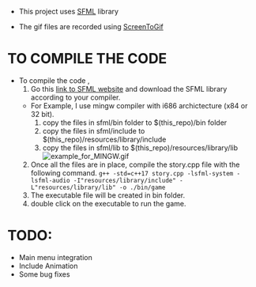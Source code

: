 * This project uses [SFML](https://www.sfml-dev.org/) library

* The gif files are recorded using [ScreenToGif](https://www.screentogif.com/)

# TO COMPILE THE CODE
 * To compile the code ,
    1. Go this [link to SFML website](https://www.sfml-dev.org/download/sfml/2.5.1/) and download the SFML library according to your compiler.
    * For Example,
        I use mingw compiler with i686 archictecture (x84 or 32 bit).
        1. copy the files in sfml/bin folder to $(this_repo)/bin folder
        2. copy the files in sfml/include to $(this_repo)/resources/library/include
        3. copy the files in sfml/lib to $(this_repo)/resources/library/lib
        ![example_for_MINGW.gif](resources/Videos/example_for_MINGW.gif)
    2. Once all the files are in place, compile the story.cpp file with the following command. `g++ -std=c++17 story.cpp -lsfml-system -lsfml-audio -I"resources/library/include" -L"resources/library/lib" -o ./bin/game`
    3. The executable file will be created in bin folder.
    4. double click on the executable to run the game.
    
# TODO:
 * Main menu integration
 * Include Animation
 * Some bug fixes 